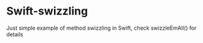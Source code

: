 Swift-swizzling
===============

Just simple example of method swizzling in Swift, check swizzleEmAll() for details
